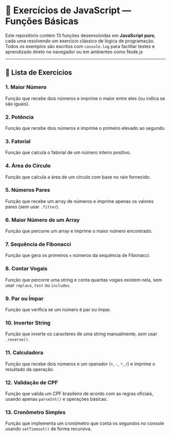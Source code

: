 # 📘 Exercícios de JavaScript — Funções Básicas

Este repositório contém 13 funções desenvolvidas em **JavaScript puro**, cada uma resolvendo um exercício clássico de lógica de programação. Todos os exemplos são escritos com `console.log` para facilitar testes e aprendizado direto no navegador ou em ambientes como Node.js 

---

## 📑 Lista de Exercícios

### 1. Maior Número
Função que recebe dois números e imprime o maior entre eles (ou indica se são iguais).

### 2. Potência
Função que recebe dois números e imprime o primeiro elevado ao segundo.

### 3. Fatorial
Função que calcula o fatorial de um número inteiro positivo.

### 4. Área do Círculo
Função que calcula a área de um círculo com base no raio fornecido.

### 5. Números Pares
Função que recebe um array de números e imprime apenas os valores pares (sem usar `.filter`).

### 6. Maior Número de um Array
Função que percorre um array e imprime o maior número encontrado.

### 7. Sequência de Fibonacci
Função que gera os primeiros `n` números da sequência de Fibonacci.

### 8. Contar Vogais
Função que percorre uma string e conta quantas vogais existem nela, sem usar `replace`, `test` ou `includes`.

### 9. Par ou Ímpar
Função que verifica se um número é par ou ímpar.

### 10. Inverter String
Função que inverte os caracteres de uma string manualmente, sem usar `.reverse()`.

### 11. Calculadora
Função que recebe dois números e um operador (`+`, `-`, `*`, `/`) e imprime o resultado da operação.

### 12. Validação de CPF
Função que valida um CPF brasileiro de acordo com as regras oficiais, usando apenas `parseInt()` e operações básicas.

### 13. Cronômetro Simples
Função que implementa um cronômetro que conta os segundos no console usando `setTimeout()` de forma recursiva.

